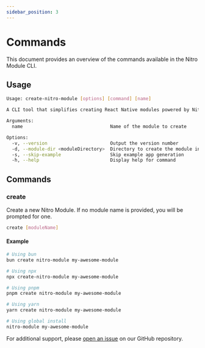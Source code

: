 ```yaml
---
sidebar_position: 3
---
```


# Commands

This document provides an overview of the commands available in the Nitro Module CLI.

## Usage

```bash
Usage: create-nitro-module [options] [command] [name]

A CLI tool that simplifies creating React Native modules powered by Nitro Modules.

Arguments:
  name                                Name of the module to create

Options:
  -v, --version                       Output the version number
  -d, --module-dir <moduleDirectory>  Directory to create the module in
  -s, --skip-example                  Skip example app generation
  -h, --help                          Display help for command
```

## Commands

### create

Create a new Nitro Module. If no module name is provided, you will be prompted for one.

```bash
create [moduleName]
```

#### Example

```bash
# Using bun
bun create nitro-module my-awesome-module

# Using npx
npx create-nitro-module my-awesome-module

# Using pnpm
pnpm create nitro-module my-awesome-module

# Using yarn
yarn create nitro-module my-awesome-module

# Using global install
nitro-module my-awesome-module
```

<!-- ### generate

Generate a hybrid object into the package directory.

```bash
generate <moduleName>
```

#### Example

```bash
# Using bun
bun create nitro-module generate my-awesome-module

# Using npx
npx create-nitro-module generate my-awesome-module

# Using pnpm
pnpm create nitro-module generate my-awesome-module

# Using yarn
yarn create nitro-module generate my-awesome-module

# Using global install
nitro-module generate my-awesome-module
``` -->

For additional support, please [open an issue](https://github.com/patrickkabwe/nitro-module-cli/issues) on our GitHub repository.
